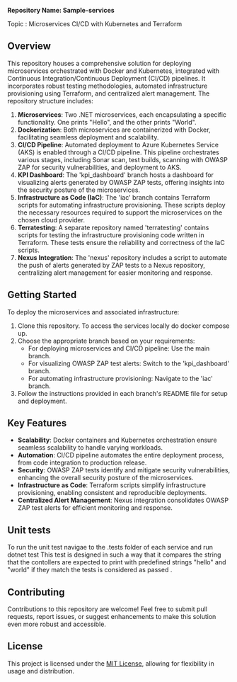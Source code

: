 **Repository Name: Sample-services**

Topic :  Microservices CI/CD with Kubernetes and Terraform

## Overview

This repository houses a comprehensive solution for deploying microservices orchestrated with Docker and Kubernetes, integrated with Continuous Integration/Continuous Deployment (CI/CD) pipelines. It incorporates robust testing methodologies, automated infrastructure provisioning using Terraform, and centralized alert management. The repository structure includes:

1. **Microservices**: Two .NET microservices, each encapsulating a specific functionality. One prints "Hello", and the other prints "World".
2. **Dockerization**: Both microservices are containerized with Docker, facilitating seamless deployment and scalability.
3. **CI/CD Pipeline**: Automated deployment to Azure Kubernetes Service (AKS) is enabled through a CI/CD pipeline. This pipeline orchestrates various stages, including Sonar scan, test builds, scanning with OWASP ZAP for security vulnerabilities, and deployment to AKS.
4. **KPI Dashboard**: The 'kpi_dashboard' branch hosts a dashboard for visualizing alerts generated by OWASP ZAP tests, offering insights into the security posture of the microservices.
5. **Infrastructure as Code (IaC)**: The 'iac' branch contains Terraform scripts for automating infrastructure provisioning. These scripts deploy the necessary resources required to support the microservices on the chosen cloud provider.
6. **Terratesting**: A separate repository named 'terratesting' contains scripts for testing the infrastructure provisioning code written in Terraform. These tests ensure the reliability and correctness of the IaC scripts.
7. **Nexus Integration**: The 'nexus' repository includes a script to automate the push of alerts generated by ZAP tests to a Nexus repository, centralizing alert management for easier monitoring and response.

## Getting Started

To deploy the microservices and associated infrastructure:

1. Clone this repository.
   To access the services locally do docker compose up.
3. Choose the appropriate branch based on your requirements:
   - For deploying microservices and CI/CD pipeline: Use the main branch.
   - For visualizing OWASP ZAP test alerts: Switch to the 'kpi_dashboard' branch.
   - For automating infrastructure provisioning: Navigate to the 'iac' branch.
4. Follow the instructions provided in each branch's README file for setup and deployment.

## Key Features

- **Scalability**: Docker containers and Kubernetes orchestration ensure seamless scalability to handle varying workloads.
- **Automation**: CI/CD pipeline automates the entire deployment process, from code integration to production release.
- **Security**: OWASP ZAP tests identify and mitigate security vulnerabilities, enhancing the overall security posture of the microservices.
- **Infrastructure as Code**: Terraform scripts simplify infrastructure provisioning, enabling consistent and reproducible deployments.
- **Centralized Alert Management**: Nexus integration consolidates OWASP ZAP test alerts for efficient monitoring and response.

## Unit tests
To run the unit test navigae to the .tests folder of each service and run 
     dotnet test 
This test is designed in such a way that it compares the string that the contollers are expected to print with predefined strings "hello" and "world" if they match the tests is considered as passed .
     
## Contributing

Contributions to this repository are welcome! Feel free to submit pull requests, report issues, or suggest enhancements to make this solution even more robust and accessible.

## License

This project is licensed under the [MIT License](LICENSE), allowing for flexibility in usage and distribution.
